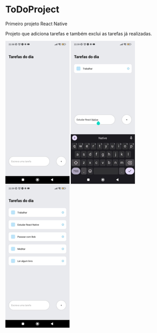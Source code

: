# ToDoProject
Primeiro projeto React Native

Projeto que adiciona tarefas e também exclui as tarefas já realizadas.

<img src="./assets/reactimg1.jpg" width="200"/>

<img src="./assets/reactimg2.jpg" width="200"/>

<img src="./assets/reactimg3.jpg" width="200"/>
